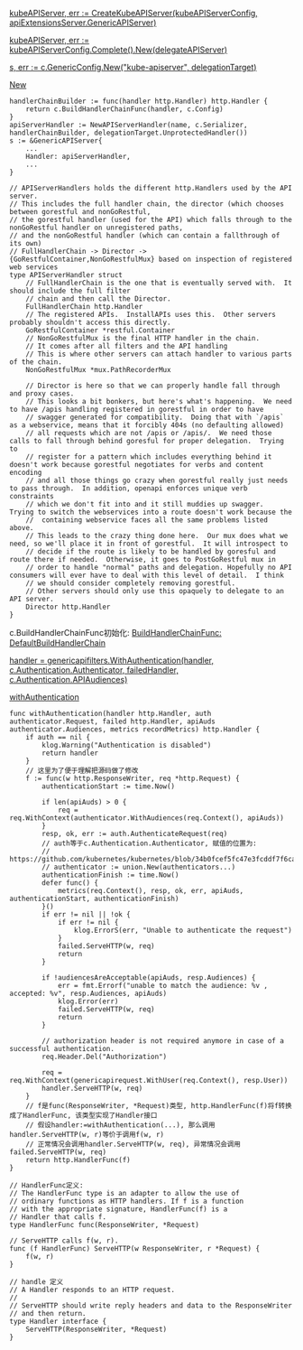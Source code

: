 [kubeAPIServer, err := CreateKubeAPIServer(kubeAPIServerConfig, apiExtensionsServer.GenericAPIServer)](https://github.com/pjjwjw/kubernetes/blob/88c6ea125f001c612b800d028d7ccfe908aa5082/cmd/kube-apiserver/app/server.go#L207)

[kubeAPIServer, err := kubeAPIServerConfig.Complete().New(delegateAPIServer)](https://github.com/pjjwjw/kubernetes/blob/88c6ea125f001c612b800d028d7ccfe908aa5082/cmd/kube-apiserver/app/server.go#L228)

[s, err := c.GenericConfig.New("kube-apiserver", delegationTarget)](https://github.com/pjjwjw/kubernetes/blob/d2abddd9096e30a6c47c72e3e43a033e99c1c149/pkg/controlplane/instance.go#L349)

[New](https://github.com/pjjwjw/kubernetes/blob/b604a6669b439205d3425749530620ff903312dd/vendor/k8s.io/apiserver/pkg/server/config.go#L567)

```golang
handlerChainBuilder := func(handler http.Handler) http.Handler {
    return c.BuildHandlerChainFunc(handler, c.Config)
}
apiServerHandler := NewAPIServerHandler(name, c.Serializer, handlerChainBuilder, delegationTarget.UnprotectedHandler())
s := &GenericAPIServer{
    ...
    Handler: apiServerHandler,
    ...
}

// APIServerHandlers holds the different http.Handlers used by the API server.
// This includes the full handler chain, the director (which chooses between gorestful and nonGoRestful,
// the gorestful handler (used for the API) which falls through to the nonGoRestful handler on unregistered paths,
// and the nonGoRestful handler (which can contain a fallthrough of its own)
// FullHandlerChain -> Director -> {GoRestfulContainer,NonGoRestfulMux} based on inspection of registered web services
type APIServerHandler struct
	// FullHandlerChain is the one that is eventually served with.  It should include the full filter
	// chain and then call the Director.
	FullHandlerChain http.Handler
	// The registered APIs.  InstallAPIs uses this.  Other servers probably shouldn't access this directly.
	GoRestfulContainer *restful.Container
	// NonGoRestfulMux is the final HTTP handler in the chain.
	// It comes after all filters and the API handling
	// This is where other servers can attach handler to various parts of the chain.
	NonGoRestfulMux *mux.PathRecorderMux

	// Director is here so that we can properly handle fall through and proxy cases.
	// This looks a bit bonkers, but here's what's happening.  We need to have /apis handling registered in gorestful in order to have
	// swagger generated for compatibility.  Doing that with `/apis` as a webservice, means that it forcibly 404s (no defaulting allowed)
	// all requests which are not /apis or /apis/.  We need those calls to fall through behind goresful for proper delegation.  Trying to
	// register for a pattern which includes everything behind it doesn't work because gorestful negotiates for verbs and content encoding
	// and all those things go crazy when gorestful really just needs to pass through.  In addition, openapi enforces unique verb constraints
	// which we don't fit into and it still muddies up swagger.  Trying to switch the webservices into a route doesn't work because the
	//  containing webservice faces all the same problems listed above.
	// This leads to the crazy thing done here.  Our mux does what we need, so we'll place it in front of gorestful.  It will introspect to
	// decide if the route is likely to be handled by goresful and route there if needed.  Otherwise, it goes to PostGoRestful mux in
	// order to handle "normal" paths and delegation. Hopefully no API consumers will ever have to deal with this level of detail.  I think
	// we should consider completely removing gorestful.
	// Other servers should only use this opaquely to delegate to an API server.
	Director http.Handler
}
```

c.BuildHandlerChainFunc初始化:
[BuildHandlerChainFunc: DefaultBuildHandlerChain](https://github.com/pjjwjw/kubernetes/blob/b604a6669b439205d3425749530620ff903312dd/vendor/k8s.io/apiserver/pkg/server/config.go#L331)

[handler = genericapifilters.WithAuthentication(handler, c.Authentication.Authenticator, failedHandler, c.Authentication.APIAudiences)](https://github.com/pjjwjw/kubernetes/blob/b604a6669b439205d3425749530620ff903312dd/vendor/k8s.io/apiserver/pkg/server/config.go#L792)


[withAuthentication](https://github.com/pjjwjw/kubernetes/blob/b604a6669b439205d3425749530620ff903312dd/vendor/k8s.io/apiserver/pkg/endpoints/filters/authentication.go#L45)
``` golang
func withAuthentication(handler http.Handler, auth authenticator.Request, failed http.Handler, apiAuds authenticator.Audiences, metrics recordMetrics) http.Handler {
    if auth == nil {
        klog.Warning("Authentication is disabled")
        return handler
    }
    // 这里为了便于理解把源码做了修改
    f := func(w http.ResponseWriter, req *http.Request) {
        authenticationStart := time.Now()

        if len(apiAuds) > 0 {
            req = req.WithContext(authenticator.WithAudiences(req.Context(), apiAuds))
        }
        resp, ok, err := auth.AuthenticateRequest(req)
        // auth等于c.Authentication.Authenticator, 赋值的位置为:
        // https://github.com/kubernetes/kubernetes/blob/34b0fcef5fc47e3fcddf7f6ca1b3e6176b2a5323/pkg/kubeapiserver/authenticator/config.go#L213
        // authenticator := union.New(authenticators...)
        authenticationFinish := time.Now()
        defer func() {
            metrics(req.Context(), resp, ok, err, apiAuds, authenticationStart, authenticationFinish)
        }()
        if err != nil || !ok {
            if err != nil {
                klog.ErrorS(err, "Unable to authenticate the request")
            }
            failed.ServeHTTP(w, req)
            return
        }

        if !audiencesAreAcceptable(apiAuds, resp.Audiences) {
            err = fmt.Errorf("unable to match the audience: %v , accepted: %v", resp.Audiences, apiAuds)
            klog.Error(err)
            failed.ServeHTTP(w, req)
            return
        }

        // authorization header is not required anymore in case of a successful authentication.
        req.Header.Del("Authorization")

        req = req.WithContext(genericapirequest.WithUser(req.Context(), resp.User))
        handler.ServeHTTP(w, req)
    }
    // f是func(ResponseWriter, *Request)类型, http.HandlerFunc(f)将f转换成了HandlerFunc, 该类型实现了Handler接口
    // 假设handler:=withAuthentication(...), 那么调用handler.ServeHTTP(w, r)等价于调用f(w, r)
    // 正常情况会调用handler.ServeHTTP(w, req), 异常情况会调用failed.ServeHTTP(w, req)
    return http.HandlerFunc(f)
}

// HandlerFunc定义:
// The HandlerFunc type is an adapter to allow the use of
// ordinary functions as HTTP handlers. If f is a function
// with the appropriate signature, HandlerFunc(f) is a
// Handler that calls f.
type HandlerFunc func(ResponseWriter, *Request)

// ServeHTTP calls f(w, r).
func (f HandlerFunc) ServeHTTP(w ResponseWriter, r *Request) {
    f(w, r)
}

// handle 定义
// A Handler responds to an HTTP request.
//
// ServeHTTP should write reply headers and data to the ResponseWriter
// and then return. 
type Handler interface {
    ServeHTTP(ResponseWriter, *Request)
}
```
